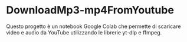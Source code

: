 # DownloadMp3-mp4FromYoutube
Questo progetto è un notebook Google Colab che permette di scaricare video e audio da YouTube utilizzando le librerie yt-dlp e ffmpeg.
